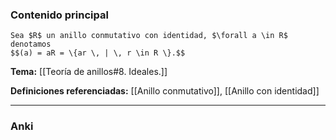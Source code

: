 ### Contenido principal

```ad-Formal
Sea $R$ un anillo conmutativo con identidad, $\forall a \in R$ denotamos
$$(a) = aR = \{ar \, | \, r \in R \}.$$
```

**Tema:** [[Teoría de anillos#8. Ideales.]]

**Definiciones referenciadas:** [[Anillo conmutativo]], [[Anillo con identidad]]

---
### Anki
